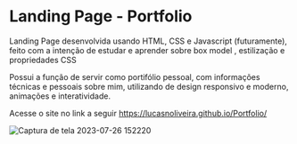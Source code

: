 # Landing Page - Portfolio
Landing Page desenvolvida usando HTML, CSS e Javascript (futuramente), feito com a intenção de estudar e aprender sobre box model , estilização e propriedades CSS

Possui a função de servir como portifólio pessoal, com informações técnicas e pessoais sobre mim, utilizando de design responsivo e moderno, animações e interatividade.

Acesse o site no link a seguir https://lucasnoliveira.github.io/Portfolio/

![Captura de tela 2023-07-26 152220](https://github.com/LucasNoliveira/Portfolio/assets/83134855/76237736-1c89-4960-baf2-7c2d54111d32)



